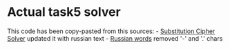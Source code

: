 # Actual task5 solver

  This code has been copy-pasted from this sources:
    - [Substitution Cipher Solver](https://github.com/alexbers/substitution_cipher_solver) updated it with russian text
    - [Russian words](https://github.com/danakt/russian-words) removed '-' and '.' chars
